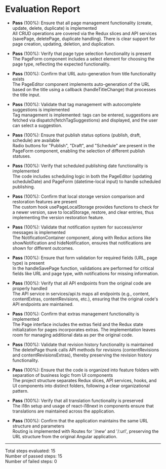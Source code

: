 # Evaluation Report

- **Pass** (100%): Ensure that all page management functionality (create, update, delete, duplicate) is implemented  
  All CRUD operations are covered via the Redux slices and API services (savePage, deletePage, duplicate handling). There is clear support for page creation, updating, deletion, and duplication.

- **Pass** (100%): Verify that page type selection functionality is present  
  The PageForm component includes a select element for choosing the page type, reflecting the expected functionality.

- **Pass** (100%): Confirm that URL auto-generation from title functionality exists  
  The PageEditor component implements auto-generation of the URL based on the title using a callback (handleTitleChange) that processes the title input.

- **Pass** (100%): Validate that tag management with autocomplete suggestions is implemented  
  Tag management is implemented: tags can be entered, suggestions are fetched via dispatch(fetchTagSuggestions) and displayed, and the user can select a suggestion.

- **Pass** (100%): Ensure that publish status options (publish, draft, schedule) are available  
  Radio buttons for "Publish", "Draft", and "Schedule" are present in the PageForm component, enabling the selection of different publish statuses.

- **Pass** (100%): Verify that scheduled publishing date functionality is implemented  
  The code includes scheduling logic in both the PageEditor (updating scheduleDate) and PageForm (datetime-local input) to handle scheduled publishing.

- **Pass** (100%): Confirm that local storage version comparison and restoration features are present  
  The custom hook usePageLocalStorage provides functions to check for a newer version, save to localStorage, restore, and clear entries, thus implementing the version restoration feature.

- **Pass** (100%): Validate that notification system for success/error messages is implemented  
  The NotificationContainer component, along with Redux actions like showNotification and hideNotification, ensures that notifications are shown for different outcomes.

- **Pass** (100%): Ensure that form validation for required fields (URL, page type) is present  
  In the handleSavePage function, validations are performed for critical fields like URL and page type, with notifications for missing information.

- **Pass** (100%): Verify that all API endpoints from the original code are properly handled  
  The API service in services/api.ts maps all endpoints (e.g., content, contentExtras, contentRevisions, etc.), ensuring that the original code's API endpoints are maintained.

- **Pass** (100%): Confirm that extras management functionality is implemented  
  The Page interface includes the extras field and the Redux state initialization for pages incorporates extras. The implementation leaves room for managing additional data as per the original code.

- **Pass** (100%): Validate that revision history functionality is maintained  
  The deletePage thunk calls API methods for revisions (contentRevisions and contentRevisionsExtras), thereby preserving the revision history functionality.

- **Pass** (100%): Ensure that the code is organized into feature folders with separation of business logic from UI components  
  The project structure separates Redux slices, API services, hooks, and UI components into distinct folders, following a clear organizational pattern.

- **Pass** (100%): Verify that all translation functionality is preserved  
  The i18n setup and usage of react-i18next in components ensure that translations are maintained across the application.

- **Pass** (100%): Confirm that the application maintains the same URL structure and parameters  
  Routing is implemented with Routes for '/new' and '/:url', preserving the URL structure from the original Angular application.

---

Total steps evaluated: 15  
Number of passed steps: 15  
Number of failed steps: 0